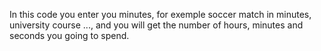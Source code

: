 In this code you enter you minutes, for exemple soccer match in minutes, university course ..., and you will get the number of hours, minutes and seconds you going to spend.
